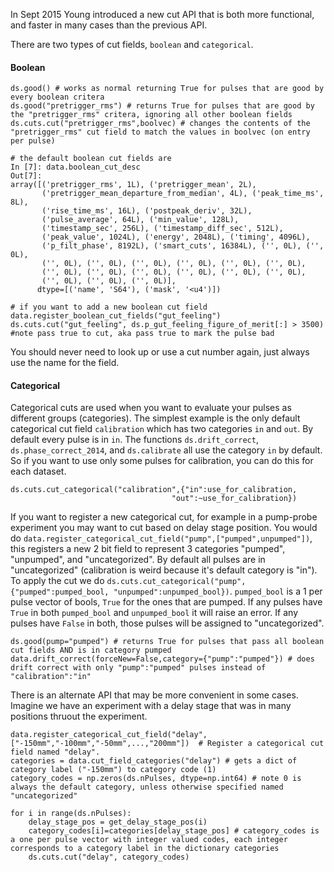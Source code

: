 In Sept 2015 Young introduced a new cut API that is both more functional, and faster in many cases than the previous API.

There are two types of cut fields, `boolean` and `categorical`.

#### Boolean 
```
ds.good() # works as normal returning True for pulses that are good by every boolean critera
ds.good("pretrigger_rms") # returns True for pulses that are good by the "pretrigger_rms" critera, ignoring all other boolean fields
ds.cuts.cut("pretrigger_rms",boolvec) # changes the contents of the "pretrigger_rms" cut field to match the values in boolvec (on entry per pulse)

# the default boolean cut fields are
In [7]: data.boolean_cut_desc
Out[7]: 
array([('pretrigger_rms', 1L), ('pretrigger_mean', 2L),
       ('pretrigger_mean_departure_from_median', 4L), ('peak_time_ms', 8L),
       ('rise_time_ms', 16L), ('postpeak_deriv', 32L),
       ('pulse_average', 64L), ('min_value', 128L),
       ('timestamp_sec', 256L), ('timestamp_diff_sec', 512L),
       ('peak_value', 1024L), ('energy', 2048L), ('timing', 4096L),
       ('p_filt_phase', 8192L), ('smart_cuts', 16384L), ('', 0L), ('', 0L),
       ('', 0L), ('', 0L), ('', 0L), ('', 0L), ('', 0L), ('', 0L),
       ('', 0L), ('', 0L), ('', 0L), ('', 0L), ('', 0L), ('', 0L),
       ('', 0L), ('', 0L), ('', 0L)], 
      dtype=[('name', 'S64'), ('mask', '<u4')])
      
# if you want to add a new boolean cut field
data.register_boolean_cut_fields("gut_feeling")
ds.cuts.cut("gut_feeling", ds.p_gut_feeling_figure_of_merit[:] > 3500) #note pass true to cut, aka pass true to mark the pulse bad
```

You should never need to look up or use a cut number again, just always use the name for the field.

#### Categorical 
Categorical cuts are used when you want to evaluate your pulses as different groups (categories). The simplest example is the only default categorical cut field `calibration` which has two categories `in` and `out`. 
By default every pulse is in `in`. The functions `ds.drift_correct`, `ds.phase_correct_2014`, and `ds.calibrate` all use the category `in` by default. So if you want to use only some pulses for calibration, you can do this for each dataset.

```
ds.cuts.cut_categorical("calibration",{"in":use_for_calibration,
                                    "out":~use_for_calibration})
```

If you want to register a new categorical cut, for example in a pump-probe experiment you may want to cut based on delay stage position. You would do
`data.register_categorical_cut_field("pump",["pumped",unpumped"])`, this registers a new 2 bit field to represent 3 categories "pumped", "unpumped", and "uncategorized". By default all pulses are in "uncategorized" (calibration is weird because it's default category is "in"). To apply the cut we do
`ds.cuts.cut_categorical("pump",{"pumped":pumped_bool, "unpumped":unpumped_bool})`. `pumped_bool` is a 1 per pulse vector of bools, `True` for the ones that are pumped. If any pulses have `True` in both `pumped_bool` and `unpumped_bool`
it will raise an error. If any pulses have `False` in both, those pulses will be assigned to "uncategorized".

```
ds.good(pump="pumped") # returns True for pulses that pass all boolean cut fields AND is in category pumped
data.drift_correct(forceNew=False,category={"pump":"pumped"}) # does drift correct with only "pump":"pumped" pulses instead of "calibration":"in"
```

There is an alternate API that may be more convenient in some cases. Imagine we have an experiment with a delay stage that was in many positions thruout the experiment.

```
data.register_categorical_cut_field("delay",["-150mm","-100mm","-50mm",...,"200mm"])  # Register a categorical cut field named "delay".
categories = data.cut_field_categories("delay") # gets a dict of category label ("-150mm") to category code (1)
category_codes = np.zeros(ds.nPulses, dtype=np.int64) # note 0 is always the default category, unless otherwise specified named "uncategorized"

for i in range(ds.nPulses):
    delay_stage_pos = get_delay_stage_pos(i)
    category_codes[i]=categories[delay_stage_pos] # category_codes is a one per pulse vector with integer valued codes, each integer corresponds to a category label in the dictionary categories
    ds.cuts.cut("delay", category_codes)
```



